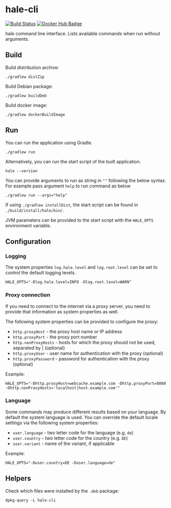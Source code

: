 hale-cli
========

[![Build Status](https://builds.wetransform.to/buildStatus/icon?job=hale/hale-cli~publish)](https://builds.wetransform.to/job/hale/job/hale-cli~publish)
[![Docker Hub Badge](https://img.shields.io/badge/Docker-Hub%20Hosted-blue.svg)](https://hub.docker.com/r/wetransform/hale-cli/)

hale command line interface.
Lists available commands when run without arguments.


Build
-----

Build distribution archive:

```
./gradlew distZip
```

Build Debian package:

```
./gradlew buildDeb
```

Build docker image:

```
./gradlew dockerBuildImage
```


Run
---

You can run the application using Gradle.

```
./gradlew run
```

Alternatively, you can run the start script of the built application.

```
hale --version
```

You can provide arguments to run as string in `""` following the below syntax.
For example pass argument `help` to run command as below
```
./gradlew run --args="help"
```

If using `./gradlew installDist`, the start script can be found in `./build/install/hale/bin/`.

JVM parameters can be provided to the start script with the `HALE_OPTS` environment variable.


Configuration
-------------


### Logging

The system properties `log.hale.level` and `log.root.level` can be set to control the default logging levels.

```
HALE_OPTS="-Dlog.hale.level=INFO -Dlog.root.level=WARN"
```


### Proxy connection

If you need to connect to the internet via a proxy server, you need to provide that information as system properties as well.

The following system properties can be provided to configure the proxy:

* `http.proxyHost` - the proxy host name or IP address
* `http.proxyPort` - the proxy port number
* `http.nonProxyHosts` - hosts for which the proxy should not be used, separated by | (optional)
* `http.proxyUser` - user name for authentication with the proxy (optional)
* `http.proxyPassword` - password for authentication with the proxy (optional)

Example:

```
HALE_OPTS="-Dhttp.proxyHost=webcache.example.com -Dhttp.proxyPort=8080 -Dhttp.nonProxyHosts='localhost|host.example.com'"
```


### Language

Some commands may produce different results based on your language.
By default the system language is used.
You can override the default locale settings via the following system properties:

* `user.language` - two letter code for the language (e.g. `de`)
* `user.country` - two letter code for the country (e.g. `DE`)
* `user.variant` - name of the variant, if applicable

Example:

```
HALE_OPTS="-Duser.country=DE -Duser.language=de"
```


Helpers
-------

Check which files were installed by the `.deb` package:

```
dpkg-query -L hale-cli
```
